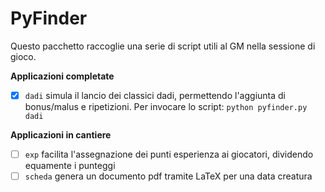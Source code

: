PyFinder
========

Questo pacchetto raccoglie una serie di script utili al GM nella sessione di gioco.

**Applicazioni completate**
- [x] ```dadi``` simula il lancio dei classici dadi, permettendo l'aggiunta di bonus/malus e ripetizioni. Per invocare lo script: ```python pyfinder.py dadi```

**Applicazioni in cantiere**
- [ ] ```exp``` facilita l'assegnazione dei punti esperienza ai giocatori, dividendo equamente i punteggi
- [ ] ```scheda``` genera un documento pdf tramite LaTeX per una data creatura
